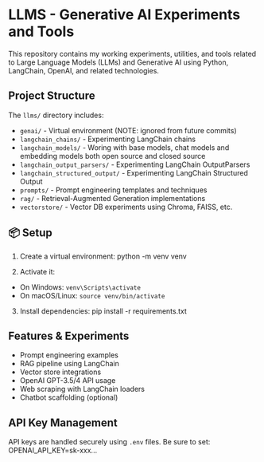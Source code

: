 # LLMS - Generative AI Experiments and Tools

This repository contains my working experiments, utilities, and tools related to Large Language Models (LLMs) and Generative AI using Python, LangChain, OpenAI, and related technologies.

## Project Structure

The `llms/` directory includes:

- `genai/` - Virtual environment (NOTE: ignored from future commits)
- `langchain_chains/` - Experimenting LangChain chains
- `langchain_models/` - Woring with base models, chat models and embedding models both open source and closed source
- `langchain_output_parsers/` - Experimenting LangChain OutputParsers
- `langchain_structured_output/` - Experimenting LangChain Structured Output
- `prompts/` - Prompt engineering templates and techniques
- `rag/` - Retrieval-Augmented Generation implementations 
- `vectorstore/` - Vector DB experiments using Chroma, FAISS, etc.

## 📦 Setup

1. Create a virtual environment:
python -m venv venv

2. Activate it:
- On Windows: `venv\Scripts\activate`
- On macOS/Linux: `source venv/bin/activate`

3. Install dependencies:
pip install -r requirements.txt

## Features & Experiments

- Prompt engineering examples
- RAG pipeline using LangChain
- Vector store integrations
- OpenAI GPT-3.5/4 API usage
- Web scraping with LangChain loaders
- Chatbot scaffolding (optional)

## API Key Management

API keys are handled securely using `.env` files. Be sure to set:
OPENAI_API_KEY=sk-xxx...
